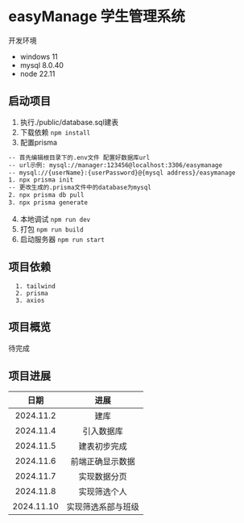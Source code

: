 # easyManage 学生管理系统

开发环境
<ul>
  <li>windows 11</li>
  <li>mysql 8.0.40</li>
  <li>node 22.11</li>
</ul>

## 启动项目
1. 执行./public/database.sql建表
2. 下载依赖
   ```npm install```
3. 配置prisma
```bash
-- 首先编辑根目录下的.env文件 配置好数据库url
-- url示例: mysql://manager:123456@localhost:3306/easymanage
-- mysql://{userName}:{userPassword}@{mysql address}/easymanage
1. npx prisma init
-- 更改生成的.prisma文件中的database为mysql
2. npx prisma db pull
3. npx prisma generate
```
4. 本地调试
   ```npm run dev```
5. 打包
   ```npm run build```
6. 启动服务器
   ```npm run start```

## 项目依赖

```
  1. tailwind
  2. prisma
  3. axios
```

## 项目概览

待完成

## 项目进展

|    日期     |  进展   |
|:---------:|:-----:|
| 2024.11.2 |  建库   |
| 2024.11.4 | 引入数据库 |
| 2024.11.5 | 建表初步完成  |
| 2024.11.6 | 前端正确显示数据  |
| 2024.11.7 | 实现数据分页  |
| 2024.11.8 | 实现筛选个人  |
| 2024.11.10 | 实现筛选系部与班级  |
